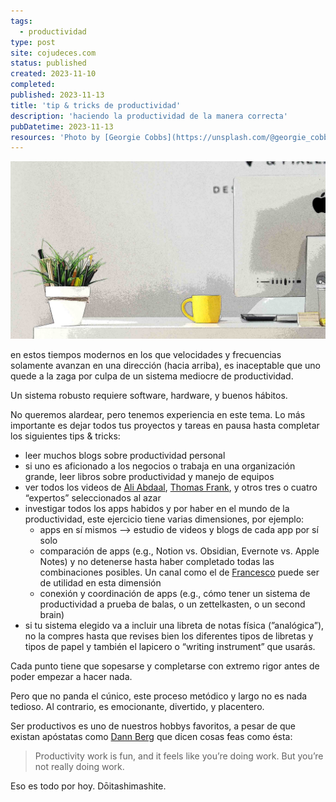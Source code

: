 ```yaml
---
tags:
  - productividad
type: post
site: cojudeces.com
status: published
created: 2023-11-10
completed: 
published: 2023-11-13
title: 'tip & tricks de productividad'
description: 'haciendo la productividad de la manera correcta'
pubDatetime: 2023-11-13
resources: 'Photo by [Georgie Cobbs](https://unsplash.com/@georgie_cobbs?utm_content=creditCopyText&utm_medium=referral&utm_source=unsplash) on [Unsplash](https://unsplash.com/photos/yellow-ceramic-mug-beside-gray-aluminum-imac-bKjHgo_Lbpo?utm_content=creditCopyText&utm_medium=referral&utm_source=unsplash)'
---
```

![](../../assets/images/2023/2023-11-desktop-setup-minimalista.jpg)

en estos tiempos modernos en los que velocidades y frecuencias solamente avanzan en una dirección (hacia arriba), es inaceptable que uno quede a la zaga por culpa de un sistema mediocre de productividad.

Un sistema robusto requiere software, hardware, y buenos hábitos.

No queremos alardear, pero tenemos experiencia en este tema. Lo más importante es dejar todos tus proyectos y tareas en pausa hasta completar los siguientes tips & tricks:

- leer muchos blogs sobre productividad personal
- si uno es aficionado a los negocios o trabaja en una organización grande, leer libros sobre productividad y manejo de equipos
- ver todos los videos de [Ali Abdaal](https://www.youtube.com/@aliabdaal), [Thomas Frank](https://www.youtube.com/@Thomasfrank), y otros tres o cuatro “expertos” seleccionados al azar
- investigar todos los apps habidos y por haber en el mundo de la productividad, este ejercicio tiene varias dimensiones, por ejemplo:
	- apps en sí mismos —> estudio de videos y blogs de cada app por sí solo
	- comparación de apps (e.g., Notion vs. Obsidian, Evernote vs. Apple Notes) y no detenerse hasta haber completado todas las combinaciones posibles. Un canal como el de [Francesco](https://www.youtube.com/@keepproductive) puede ser de utilidad en esta dimensión
	- conexión y coordinación de apps (e.g., cómo tener un sistema de productividad a prueba de balas, o un zettelkasten, o un second brain)
- si tu sistema elegido va a incluir una libreta de notas física (”analógica”), no la compres hasta que revises bien los diferentes tipos de libretas y tipos de papel y también el lapicero o “writing instrument” que usarás.

Cada punto tiene que sopesarse y completarse con extremo rigor antes de poder empezar a hacer nada.

Pero que no panda el cúnico, este proceso metódico y largo no es nada tedioso. Al contrario, es emocionante, divertido, y placentero. 

Ser productivos es uno de nuestros hobbys favoritos, a pesar de que existan apóstatas como [Dann Berg](https://dannb.org/blog/2023/obsidian-meeting-note-template/) que dicen cosas feas como ésta:

> Productivity work is fun, and it feels like you’re doing work. But you’re not really doing work.

Eso es todo por hoy. Dōitashimashite.